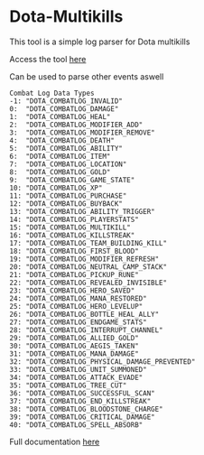 # Dota-Multikills

This tool is a simple log parser for Dota multikills 

Access the tool [here](https://fmestre96.github.io/DotaMultikills/)

Can be used to parse other events aswell

```
Combat Log Data Types
-1: "DOTA_COMBATLOG_INVALID"
0:  "DOTA_COMBATLOG_DAMAGE"
1:  "DOTA_COMBATLOG_HEAL"
2:  "DOTA_COMBATLOG_MODIFIER_ADD"
3:  "DOTA_COMBATLOG_MODIFIER_REMOVE"
4:  "DOTA_COMBATLOG_DEATH"
5:  "DOTA_COMBATLOG_ABILITY"
6:  "DOTA_COMBATLOG_ITEM"
7:  "DOTA_COMBATLOG_LOCATION"
8:  "DOTA_COMBATLOG_GOLD"
9:  "DOTA_COMBATLOG_GAME_STATE"
10: "DOTA_COMBATLOG_XP"
11: "DOTA_COMBATLOG_PURCHASE"
12: "DOTA_COMBATLOG_BUYBACK"
13: "DOTA_COMBATLOG_ABILITY_TRIGGER"
14: "DOTA_COMBATLOG_PLAYERSTATS" 
15: "DOTA_COMBATLOG_MULTIKILL"
16: "DOTA_COMBATLOG_KILLSTREAK"
17: "DOTA_COMBATLOG_TEAM_BUILDING_KILL"
18: "DOTA_COMBATLOG_FIRST_BLOOD"
19: "DOTA_COMBATLOG_MODIFIER_REFRESH"
20: "DOTA_COMBATLOG_NEUTRAL_CAMP_STACK"
21: "DOTA_COMBATLOG_PICKUP_RUNE"
22: "DOTA_COMBATLOG_REVEALED_INVISIBLE"
23: "DOTA_COMBATLOG_HERO_SAVED"
24: "DOTA_COMBATLOG_MANA_RESTORED"
25: "DOTA_COMBATLOG_HERO_LEVELUP"
26: "DOTA_COMBATLOG_BOTTLE_HEAL_ALLY"
27: "DOTA_COMBATLOG_ENDGAME_STATS"
28: "DOTA_COMBATLOG_INTERRUPT_CHANNEL"
29: "DOTA_COMBATLOG_ALLIED_GOLD"
30: "DOTA_COMBATLOG_AEGIS_TAKEN"
31: "DOTA_COMBATLOG_MANA_DAMAGE"
32: "DOTA_COMBATLOG_PHYSICAL_DAMAGE_PREVENTED"
33: "DOTA_COMBATLOG_UNIT_SUMMONED"
34: "DOTA_COMBATLOG_ATTACK_EVADE"
35: "DOTA_COMBATLOG_TREE_CUT"
36: "DOTA_COMBATLOG_SUCCESSFUL_SCAN"
37: "DOTA_COMBATLOG_END_KILLSTREAK"
38: "DOTA_COMBATLOG_BLOODSTONE_CHARGE"
39: "DOTA_COMBATLOG_CRITICAL_DAMAGE"
40: "DOTA_COMBATLOG_SPELL_ABSORB"
```


Full documentation [here](https://sportdocbox.com/Olympics/68925293-Dota2-documentation-release.html)